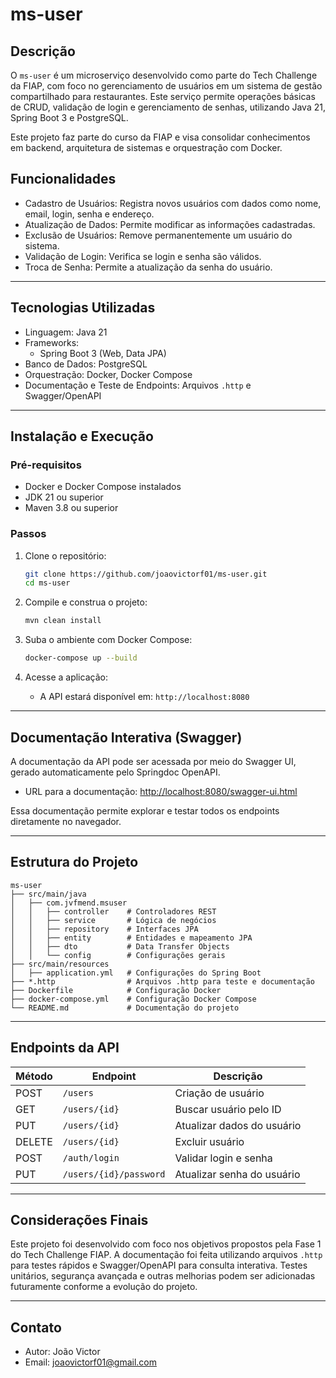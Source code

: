 # ms-user

## Descrição

O `ms-user` é um microserviço desenvolvido como parte do Tech Challenge da FIAP, com foco no gerenciamento de usuários em um sistema de gestão compartilhado para restaurantes. Este serviço permite operações básicas de CRUD, validação de login e gerenciamento de senhas, utilizando Java 21, Spring Boot 3 e PostgreSQL.

Este projeto faz parte do curso da FIAP e visa consolidar conhecimentos em backend, arquitetura de sistemas e orquestração com Docker.

## Funcionalidades

- Cadastro de Usuários: Registra novos usuários com dados como nome, email, login, senha e endereço.
- Atualização de Dados: Permite modificar as informações cadastradas.
- Exclusão de Usuários: Remove permanentemente um usuário do sistema.
- Validação de Login: Verifica se login e senha são válidos.
- Troca de Senha: Permite a atualização da senha do usuário.

---

## Tecnologias Utilizadas

- Linguagem: Java 21
- Frameworks:
  - Spring Boot 3 (Web, Data JPA)
- Banco de Dados: PostgreSQL
- Orquestração: Docker, Docker Compose
- Documentação e Teste de Endpoints: Arquivos `.http` e Swagger/OpenAPI

---

## Instalação e Execução

### Pré-requisitos

- Docker e Docker Compose instalados
- JDK 21 ou superior
- Maven 3.8 ou superior

### Passos

1. Clone o repositório:

   ```bash
   git clone https://github.com/joaovictorf01/ms-user.git
   cd ms-user
   ```

2. Compile e construa o projeto:

   ```bash
   mvn clean install
   ```

3. Suba o ambiente com Docker Compose:

   ```bash
   docker-compose up --build
   ```

4. Acesse a aplicação:

   - A API estará disponível em: `http://localhost:8080`

---

## Documentação Interativa (Swagger)

A documentação da API pode ser acessada por meio do Swagger UI, gerado automaticamente pelo Springdoc OpenAPI.

- URL para a documentação: [http://localhost:8080/swagger-ui.html](http://localhost:8080/swagger-ui.html)

Essa documentação permite explorar e testar todos os endpoints diretamente no navegador.

---

## Estrutura do Projeto

```plaintext
ms-user
├── src/main/java
│   ├── com.jvfmend.msuser
│   │   ├── controller    # Controladores REST
│   │   ├── service       # Lógica de negócios
│   │   ├── repository    # Interfaces JPA
│   │   ├── entity        # Entidades e mapeamento JPA
│   │   ├── dto           # Data Transfer Objects
│   │   └── config        # Configurações gerais
├── src/main/resources
│   ├── application.yml   # Configurações do Spring Boot
├── *.http                # Arquivos .http para teste e documentação
├── Dockerfile            # Configuração Docker
├── docker-compose.yml    # Configuração Docker Compose
└── README.md             # Documentação do projeto
```

---

## Endpoints da API

| Método | Endpoint             | Descrição                      |
|--------|-----------------------|--------------------------------|
| POST   | `/users`             | Criação de usuário             |
| GET    | `/users/{id}`        | Buscar usuário pelo ID         |
| PUT    | `/users/{id}`        | Atualizar dados do usuário     |
| DELETE | `/users/{id}`        | Excluir usuário                |
| POST   | `/auth/login`        | Validar login e senha          |
| PUT    | `/users/{id}/password` | Atualizar senha do usuário    |

---

## Considerações Finais

Este projeto foi desenvolvido com foco nos objetivos propostos pela Fase 1 do Tech Challenge FIAP. A documentação foi feita utilizando arquivos `.http` para testes rápidos e Swagger/OpenAPI para consulta interativa. Testes unitários, segurança avançada e outras melhorias podem ser adicionadas futuramente conforme a evolução do projeto.

---

## Contato

- Autor: João Victor  
- Email: <joaovictorf01@gmail.com>
